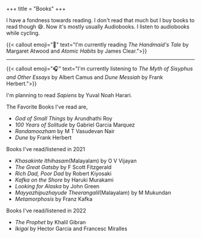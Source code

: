+++
title = "Books"
+++

I have a fondness towards reading. I don't read that much but I buy books to read though 😅. Now it's mostly usually Audiobooks. I listen to audiobooks while cycling.

{{< callout emoji="📖" text="I'm currently reading *The Handmaid's Tale* by Margaret Atwood and *Atomic Habits* by James Clear.">}}

---

{{< callout emoji="🎧" text="I'm currently listening to _The Myth of Sisyphus and Other Essays_ by Albert Camus and _Dune Messiah_ by Frank Herbert.">}}

I'm planning to read _Sapiens_ by Yuval Noah Harari.

The Favorite Books I've read are,

- _God of Small Things_ by Arundhathi Roy
- _100 Years of Solitude_ by Gabriel Garcia Marquez
- _Randamoozham_ by M T Vasudevan Nair
- _Dune_ by Frank Herbert

Books I've read/listened in 2021

- _Khasakinte Ithihasam_(Malayalam) by O V Vijayan
- _The Great Gatsby_ by F Scott Fitzgerald
- _Rich Dad, Poor Dad_ by Robert Kiyosaki
- _Kafka on the Shore_ by Haruki Murakami
- _Looking for Alaska_ by John Green
- _Mayyazhipuzhayude Theerangalil_(Malayalam) by M Mukundan
- _Metamorphosis_ by Franz Kafka

Books I've read/listened in 2022

- _The Prophet_ by Khalil Gibran
- _Ikigai_ by Hector Garcia and Francesc Miralles

